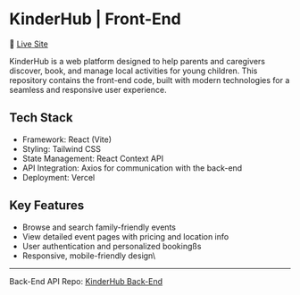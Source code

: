 # KinderHub | Front-End
🔗 [Live Site](kinderhub.co.uk)

KinderHub is a web platform designed to help parents and caregivers discover, book, and manage local activities for young children. This repository contains the front-end code, built with modern technologies for a seamless and responsive user experience.

## Tech Stack 
- Framework: React (Vite)
- Styling: Tailwind CSS
- State Management: React Context API
- API Integration: Axios for communication with the back-end
- Deployment: Vercel

## Key Features
- Browse and search family-friendly events
- View detailed event pages with pricing and location info
- User authentication and personalized bookingßs
- Responsive, mobile-friendly design\

---

Back-End API Repo: [KinderHub Back-End](https://github.com/kayelagmay/be-kinderhub)